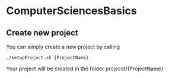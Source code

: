# ComputerSciencesBasics

## Create new project
You can simply create a new project by calling
```
./setupProject.sh {ProjectName}
```
Your project will be created in the folder projecst/{ProjectName}
